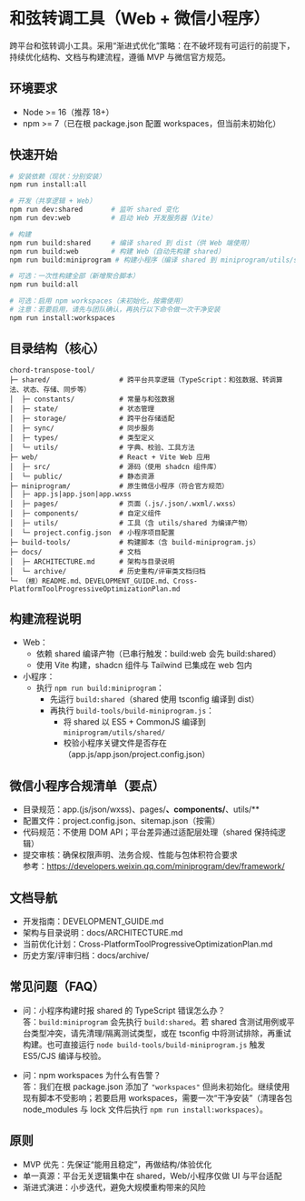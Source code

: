 # 和弦转调工具（Web + 微信小程序）

跨平台和弦转调小工具。采用“渐进式优化”策略：在不破坏现有可运行的前提下，持续优化结构、文档与构建流程，遵循 MVP 与微信官方规范。

## 环境要求
- Node >= 16（推荐 18+）
- npm >= 7（已在根 package.json 配置 workspaces，但当前未初始化）

## 快速开始

```bash
# 安装依赖（现状：分别安装）
npm run install:all

# 开发（共享逻辑 + Web）
npm run dev:shared       # 监听 shared 变化
npm run dev:web          # 启动 Web 开发服务器（Vite）

# 构建
npm run build:shared     # 编译 shared 到 dist（供 Web 端使用）
npm run build:web        # 构建 Web（自动先构建 shared）
npm run build:miniprogram # 构建小程序（编译 shared 到 miniprogram/utils/shared 并校验结构）

# 可选：一次性构建全部（新增聚合脚本）
npm run build:all

# 可选：启用 npm workspaces（未初始化，按需使用）
# 注意：若要启用，请先与团队确认，再执行以下命令做一次干净安装
npm run install:workspaces
```

## 目录结构（核心）

```
chord-transpose-tool/
├─ shared/                 # 跨平台共享逻辑（TypeScript：和弦数据、转调算法、状态、存储、同步等）
│  ├─ constants/           # 常量与和弦数据
│  ├─ state/               # 状态管理
│  ├─ storage/             # 跨平台存储适配
│  ├─ sync/                # 同步服务
│  ├─ types/               # 类型定义
│  └─ utils/               # 字典、校验、工具方法
├─ web/                    # React + Vite Web 应用
│  ├─ src/                 # 源码（使用 shadcn 组件库）
│  └─ public/              # 静态资源
├─ miniprogram/            # 原生微信小程序（符合官方规范）
│  ├─ app.js|app.json|app.wxss
│  ├─ pages/               # 页面（.js/.json/.wxml/.wxss）
│  ├─ components/          # 自定义组件
│  ├─ utils/               # 工具（含 utils/shared 为编译产物）
│  └─ project.config.json  # 小程序项目配置
├─ build-tools/            # 构建脚本（含 build-miniprogram.js）
├─ docs/                   # 文档
│  ├─ ARCHITECTURE.md      # 架构与目录说明
│  └─ archive/             # 历史重构/评审类文档归档
└─ （根）README.md、DEVELOPMENT_GUIDE.md、Cross-PlatformToolProgressiveOptimizationPlan.md
```

## 构建流程说明

- Web：
  - 依赖 shared 编译产物（已串行触发：build:web 会先 build:shared）
  - 使用 Vite 构建，shadcn 组件与 Tailwind 已集成在 web 包内
- 小程序：
  - 执行 `npm run build:miniprogram`：
    - 先运行 `build:shared`（shared 使用 tsconfig 编译到 dist）
    - 再执行 `build-tools/build-miniprogram.js`：
      - 将 shared 以 ES5 + CommonJS 编译到 `miniprogram/utils/shared/`
      - 校验小程序关键文件是否存在（app.js/app.json/project.config.json）

## 微信小程序合规清单（要点）
- 目录规范：app.(js/json/wxss)、pages/**、components/**、utils/**
- 配置文件：project.config.json、sitemap.json（按需）
- 代码规范：不使用 DOM API；平台差异通过适配层处理（shared 保持纯逻辑）
- 提交审核：确保权限声明、法务合规、性能与包体积符合要求  
参考：https://developers.weixin.qq.com/miniprogram/dev/framework/

## 文档导航
- 开发指南：DEVELOPMENT_GUIDE.md
- 架构与目录说明：docs/ARCHITECTURE.md
- 当前优化计划：Cross-PlatformToolProgressiveOptimizationPlan.md
- 历史方案/评审归档：docs/archive/

## 常见问题（FAQ）

- 问：小程序构建时报 shared 的 TypeScript 错误怎么办？  
  答：`build:miniprogram` 会先执行 `build:shared`。若 shared 含测试用例或平台类型冲突，请先清理/隔离测试类型，或在 tsconfig 中将测试排除，再重试构建。也可直接运行 `node build-tools/build-miniprogram.js` 触发 ES5/CJS 编译与校验。

- 问：npm workspaces 为什么有告警？  
  答：我们在根 package.json 添加了 `"workspaces"` 但尚未初始化。继续使用现有脚本不受影响；若要启用 workspaces，需要一次“干净安装”（清理各包 node_modules 与 lock 文件后执行 `npm run install:workspaces`）。

## 原则
- MVP 优先：先保证“能用且稳定”，再做结构/体验优化
- 单一真源：平台无关逻辑集中在 shared，Web/小程序仅做 UI 与平台适配
- 渐进式演进：小步迭代，避免大规模重构带来的风险